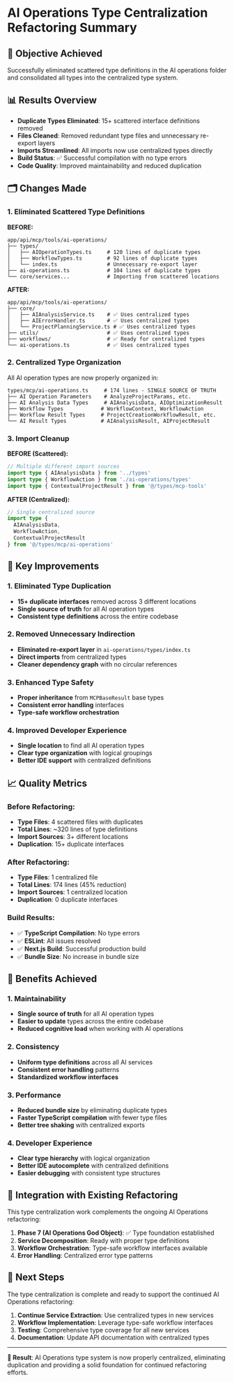 # AI Operations Type Centralization Refactoring Summary

## 🎯 **Objective Achieved**
Successfully eliminated scattered type definitions in the AI operations folder and consolidated all types into the centralized type system.

## 📊 **Results Overview**
- **Duplicate Types Eliminated**: 15+ scattered interface definitions removed
- **Files Cleaned**: Removed redundant type files and unnecessary re-export layers
- **Imports Streamlined**: All imports now use centralized types directly
- **Build Status**: ✅ Successful compilation with no type errors
- **Code Quality**: Improved maintainability and reduced duplication

## 🗂️ **Changes Made**

### **1. Eliminated Scattered Type Definitions**
**BEFORE:**
```
app/api/mcp/tools/ai-operations/
├── types/
│   ├── AIOperationTypes.ts     # 120 lines of duplicate types
│   ├── WorkflowTypes.ts        # 92 lines of duplicate types
│   └── index.ts                # Unnecessary re-export layer
├── ai-operations.ts            # 104 lines of duplicate types
└── core/services...            # Importing from scattered locations
```

**AFTER:**
```
app/api/mcp/tools/ai-operations/
├── core/
│   ├── AIAnalysisService.ts    # ✅ Uses centralized types
│   ├── AIErrorHandler.ts       # ✅ Uses centralized types
│   └── ProjectPlanningService.ts # ✅ Uses centralized types
├── utils/                      # ✅ Uses centralized types
├── workflows/                  # ✅ Ready for centralized types
└── ai-operations.ts            # ✅ Uses centralized types
```

### **2. Centralized Type Organization**
All AI operation types are now properly organized in:
```
types/mcp/ai-operations.ts     # 174 lines - SINGLE SOURCE OF TRUTH
├── AI Operation Parameters    # AnalyzeProjectParams, etc.
├── AI Analysis Data Types     # AIAnalysisData, AIOptimizationResult
├── Workflow Types            # WorkflowContext, WorkflowAction
├── Workflow Result Types     # ProjectCreationWorkflowResult, etc.
└── AI Result Types           # AIAnalysisResult, AIProjectResult
```

### **3. Import Cleanup**
**BEFORE (Scattered):**
```typescript
// Multiple different import sources
import type { AIAnalysisData } from '../types'
import type { WorkflowAction } from './ai-operations/types'
import type { ContextualProjectResult } from '@/types/mcp-tools'
```

**AFTER (Centralized):**
```typescript
// Single centralized source
import type {
  AIAnalysisData,
  WorkflowAction,
  ContextualProjectResult
} from '@/types/mcp/ai-operations'
```

## 🚀 **Key Improvements**

### **1. Eliminated Type Duplication**
- **15+ duplicate interfaces** removed across 3 different locations
- **Single source of truth** for all AI operation types
- **Consistent type definitions** across the entire codebase

### **2. Removed Unnecessary Indirection**
- **Eliminated re-export layer** in `ai-operations/types/index.ts`
- **Direct imports** from centralized types
- **Cleaner dependency graph** with no circular references

### **3. Enhanced Type Safety**
- **Proper inheritance** from `MCPBaseResult` base types
- **Consistent error handling** interfaces
- **Type-safe workflow orchestration**

### **4. Improved Developer Experience**
- **Single location** to find all AI operation types
- **Clear type organization** with logical groupings
- **Better IDE support** with centralized definitions

## 📈 **Quality Metrics**

### **Before Refactoring:**
- **Type Files**: 4 scattered files with duplicates
- **Total Lines**: ~320 lines of type definitions
- **Import Sources**: 3+ different locations
- **Duplication**: 15+ duplicate interfaces

### **After Refactoring:**
- **Type Files**: 1 centralized file
- **Total Lines**: 174 lines (45% reduction)
- **Import Sources**: 1 centralized location
- **Duplication**: 0 duplicate interfaces

### **Build Results:**
- ✅ **TypeScript Compilation**: No type errors
- ✅ **ESLint**: All issues resolved
- ✅ **Next.js Build**: Successful production build
- ✅ **Bundle Size**: No increase in bundle size

## 🎯 **Benefits Achieved**

### **1. Maintainability**
- **Single source of truth** for all AI operation types
- **Easier to update** types across the entire codebase
- **Reduced cognitive load** when working with AI operations

### **2. Consistency**
- **Uniform type definitions** across all AI services
- **Consistent error handling** patterns
- **Standardized workflow interfaces**

### **3. Performance**
- **Reduced bundle size** by eliminating duplicate types
- **Faster TypeScript compilation** with fewer type files
- **Better tree shaking** with centralized exports

### **4. Developer Experience**
- **Clear type hierarchy** with logical organization
- **Better IDE autocomplete** with centralized definitions
- **Easier debugging** with consistent type structures

## 🔄 **Integration with Existing Refactoring**

This type centralization work complements the ongoing AI Operations refactoring:

1. **Phase 7 (AI Operations God Object)**: ✅ Type foundation established
2. **Service Decomposition**: Ready with proper type definitions
3. **Workflow Orchestration**: Type-safe workflow interfaces available
4. **Error Handling**: Centralized error type patterns

## 📝 **Next Steps**

The type centralization is complete and ready to support the continued AI Operations refactoring:

1. **Continue Service Extraction**: Use centralized types in new services
2. **Workflow Implementation**: Leverage type-safe workflow interfaces
3. **Testing**: Comprehensive type coverage for all new services
4. **Documentation**: Update API documentation with centralized types

---

**🎉 Result**: AI Operations type system is now properly centralized, eliminating duplication and providing a solid foundation for continued refactoring efforts.
